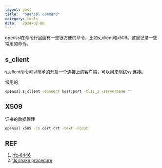 ```yaml
---
layout: post
title:  "openssl command"
category: tools
date:   2024-02-06
---
```


openssl在命令行层面有一些很方便的命令，比如s_client和x509。这里记录一些常用的命令。


## s_client

s_client命令可以简单的开启一个连接上的客户端，可以用来测试ssl连接。

常用的

```bash
openssl s_client -connect host:port -tls1_3 -servername ""
```

## X509

证书的数据管理

```bash
openssl x509 -in cert.crt -text -noout
```

## REF 

1. [rfc-8446](https://www.rfc-editor.org/rfc/rfc8446)
2. [tls shake procedure](https://tls13.xargs.org/#client-handshake-keys-calc)
